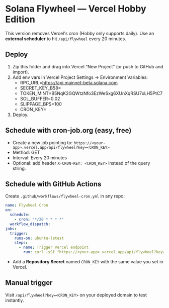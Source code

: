 # Solana Flywheel — Vercel Hobby Edition

This version removes Vercel's cron (Hobby only supports daily). Use an **external scheduler** to hit `/api/flywheel` every 20 minutes.

## Deploy
1. Zip this folder and drag into Vercel “New Project” (or push to GitHub and import).
2. Add env vars in Vercel Project Settings → Environment Variables:
   - RPC_URL=https://api.mainnet-beta.solana.com
   - SECRET_KEY_B58=<your Phantom-exported base58 key>
   - TOKEN_MINT=B5NqK2GQWtzNfo3EzWeSxg6XUnXqRSU7xLH5PtC7
   - SOL_BUFFER=0.02
   - SLIPPAGE_BPS=100
   - CRON_KEY=<make up a long random string>
3. Deploy.

## Schedule with cron‑job.org (easy, free)
- Create a new job pointing to: `https://<your-app>.vercel.app/api/flywheel?key=<CRON_KEY>`
- Method: GET
- Interval: Every 20 minutes
- Optional: add header `X-CRON-KEY: <CRON_KEY>` instead of the query string.

## Schedule with GitHub Actions
Create `.github/workflows/flywheel-cron.yml` in any repo:

```yaml
name: Flywheel Cron
on:
  schedule:
    - cron: "*/20 * * * *"
  workflow_dispatch:
jobs:
  trigger:
    runs-on: ubuntu-latest
    steps:
      - name: Trigger Vercel endpoint
        run: curl -sSf "https://<your-app>.vercel.app/api/flywheel?key=${{ secrets.CRON_KEY }}"
```

- Add a **Repository Secret** named `CRON_KEY` with the same value you set in Vercel.

## Manual trigger
Visit `/api/flywheel?key=<CRON_KEY>` on your deployed domain to test instantly.
